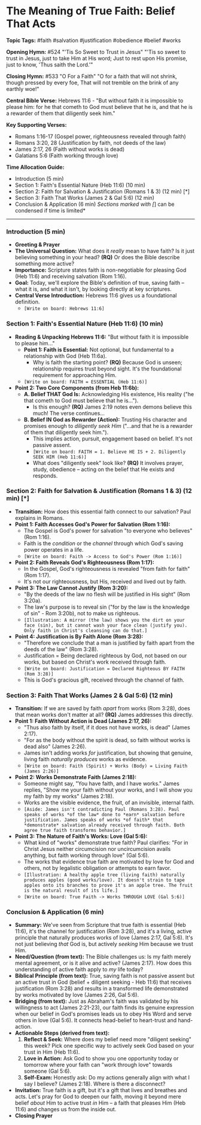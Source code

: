 # The Meaning of True Faith: Belief That Acts

**Topic Tags:** #faith #salvation #justification #obedience #belief #works

**Opening Hymn:** #524 "'Tis So Sweet to Trust in Jesus" "'Tis so sweet to trust
in Jesus, just to take Him at His word; Just to rest upon His promise, just to
know, 'Thus saith the Lord.'"

**Closing Hymn:** #533 "O For a Faith" "O for a faith that will not shrink,
though pressed by every foe, That will not tremble on the brink of any earthly
woe!"

**Central Bible Verse:** Hebrews 11:6 - "But without faith it is impossible to
please him: for he that cometh to God must believe that he is, and that he is a
rewarder of them that diligently seek him."

**Key Supporting Verses:**

- Romans 1:16-17 (Gospel power, righteousness revealed through faith)
- Romans 3:20, 28 (Justification by faith, not deeds of the law)
- James 2:17, 26 (Faith without works is dead)
- Galatians 5:6 (Faith working through love)

**Time Allocation Guide:**

- Introduction (5 min)
- Section 1: Faith's Essential Nature (Heb 11:6) (10 min)
- Section 2: Faith for Salvation & Justification (Romans 1 & 3) (12 min) [*]
- Section 3: Faith That Works (James 2 & Gal 5:6) (12 min)
- Conclusion & Application (6 min) _Sections marked with [_] can be condensed if
  time is limited\*

---

### Introduction (5 min)

- **Greeting & Prayer**
- **The Universal Question:** What does it _really_ mean to have faith? Is it
  just believing something in your head? **(RQ)** Or does the Bible describe
  something more active?
- **Importance:** Scripture states faith is non-negotiable for pleasing God (Heb
  11:6) and receiving salvation (Rom 1:16).
- **Goal:** Today, we'll explore the Bible's definition of true, saving faith –
  what it is, and what it isn't, by looking directly at key scriptures.
- **Central Verse Introduction:** Hebrews 11:6 gives us a foundational
  definition.
  - `[Write on board: Hebrews 11:6]`

### Section 1: Faith's Essential Nature (Heb 11:6) (10 min)

- **Reading & Unpacking Hebrews 11:6:** "But without faith it is impossible to
  please him..."
  - **Point 1: Faith is Essential:** Not optional, but fundamental to a
    relationship with God (Heb 11:6a).
    - Why is faith the starting point? **(RQ)** Because God is unseen;
      relationship requires trust beyond sight. It's the foundational
      requirement for approaching Him.
  - `[Write on board: FAITH = ESSENTIAL (Heb 11:6)]`
- **Point 2: Two Core Components (from Heb 11:6b):**
  - **A. Belief THAT God Is:** Acknowledging His existence, His reality ("he
    that cometh to God must believe that he is...").
    - Is this enough? **(RQ)** James 2:19 notes even demons believe this much!
      The verse continues...
  - **B. Belief IN God as Rewarder (Action):** Trusting His character and
    promises enough to _diligently seek Him_ ("...and that he is a rewarder of
    them that diligently seek him.").
    - This implies action, pursuit, engagement based on belief. It's not passive
      assent.
    - `[Write on board: FAITH = 1. Believe HE IS + 2. Diligently SEEK HIM (Heb 11:6)]`
    - What does "diligently seek" look like? **(RQ)** It involves prayer, study,
      obedience – acting on the belief that He exists and responds.

### Section 2: Faith for Salvation & Justification (Romans 1 & 3) (12 min) [*]

- **Transition:** How does this essential faith connect to our salvation? Paul
  explains in Romans.
- **Point 1: Faith Accesses God's Power for Salvation (Rom 1:16):**
  - The Gospel is God's power for salvation "to everyone who believes" (Rom
    1:16).
  - Faith is the _condition_ or the _channel_ through which God's saving power
    operates in a life.
  - `[Write on board: Faith -> Access to God's Power (Rom 1:16)]`
- **Point 2: Faith Reveals God's Righteousness (Rom 1:17):**
  - In the Gospel, God's righteousness is revealed "from faith for faith" (Rom
    1:17).
  - It's not our righteousness, but His, received and lived out by faith.
- **Point 3: The Law Cannot Justify (Rom 3:20):**
  - "By the deeds of the law no flesh will be justified in His sight" (Rom
    3:20a).
  - The law's purpose is to reveal sin ("for by the law is the knowledge of
    sin" - Rom 3:20b), not to make us righteous.
  - `[Illustration: A mirror (the law) shows you the dirt on your face (sin), but it cannot wash your face clean (justify you). Only faith in Christ's cleansing can do that.]`
- **Point 4: Justification is By Faith Alone (Rom 3:28):**
  - "Therefore we conclude that a man is justified by faith apart from the deeds
    of the law" (Rom 3:28).
  - Justification = Being declared righteous by God, not based on our works, but
    based on Christ's work received through faith.
  - `[Write on board: Justification = Declared Righteous BY FAITH (Rom 3:28)]`
  - This is God's gracious gift, received through the channel of faith.

### Section 3: Faith That Works (James 2 & Gal 5:6) (12 min)

- **Transition:** If we are saved by faith _apart_ from works (Rom 3:28), does
  that mean works don't matter at all? **(RQ)** James addresses this directly.
- **Point 1: Faith Without Action is Dead (James 2:17, 26):**
  - "Thus also faith by itself, if it does not have works, is dead" (James
    2:17).
  - "For as the body without the spirit is dead, so faith without works is dead
    also" (James 2:26).
  - James isn't adding works _for_ justification, but showing that genuine,
    living faith _naturally produces_ works as evidence.
  - `[Write on board: Faith (Spirit) + Works (Body) = Living Faith (James 2:26)]`
- **Point 2: Works Demonstrate Faith (James 2:18):**
  - Someone might say, "You have faith, and I have works." James replies, "Show
    me your faith without your works, and I will show you my faith by my works"
    (James 2:18).
  - Works are the visible evidence, the fruit, of an invisible, internal faith.
  - `[Aside: James isn't contradicting Paul (Romans 3:28). Paul speaks of works *of the law* done to *earn* salvation before justification. James speaks of works *of faith* that *demonstrate* salvation already received through faith. Both agree true faith transforms behavior.]`
- **Point 3: The Nature of Faith's Works: Love (Gal 5:6):**
  - What kind of "works" demonstrate true faith? Paul clarifies: "For in Christ
    Jesus neither circumcision nor uncircumcision avails anything, but faith
    working through love" (Gal 5:6).
  - The works that evidence true faith are motivated by love for God and others,
    not by legalistic obligation or attempts to earn favor.
  - `[Illustration: A healthy apple tree (living faith) naturally produces apples (good works/love). It doesn't strain to tape apples onto its branches to prove it's an apple tree. The fruit is the natural result of its life.]`
  - `[Write on board: True Faith -> Works THROUGH LOVE (Gal 5:6)]`

### Conclusion & Application (6 min)

- **Summary:** We've seen from Scripture that true faith is essential (Heb
  11:6), it's the channel for justification (Rom 3:28), and it's a living,
  active principle that naturally produces works of love (James 2:17, Gal 5:6).
  It's not just believing _that_ God is, but actively _seeking_ Him because we
  trust Him.
- **Need/Question (from text):** The Bible challenges us: Is my faith merely
  mental agreement, or is it alive and active? (James 2:17). How does this
  understanding of active faith apply to _my_ life today?
- **Biblical Principle (from text):** True, saving faith is not passive assent
  but an active trust in God (belief + diligent seeking - Heb 11:6) that
  receives justification (Rom 3:28) and results in a transformed life
  demonstrated by works motivated by love (James 2:26, Gal 5:6).
- **Bridging (from text):** Just as Abraham's faith was validated by his
  willingness to act (James 2:21-23), our faith finds its genuine expression
  when our belief in God's promises leads us to obey His Word and serve others
  in love (Gal 5:6). It connects head-belief to heart-trust and hand-action.
- **Actionable Steps (derived from text):**
  1.  **Reflect & Seek:** Where does my belief need more "diligent seeking" this
      week? Pick one specific way to actively seek God based on your trust in
      Him (Heb 11:6).
  2.  **Love in Action:** Ask God to show you one opportunity today or tomorrow
      where your faith can "work through love" towards someone (Gal 5:6).
  3.  **Self-Exam:** Honestly ask: Do my actions generally align with what I say
      I believe? (James 2:18). Where is there a disconnect?
- **Invitation:** True faith is a gift, but it's a gift that lives and breathes
  and acts. Let's pray for God to deepen our faith, moving it beyond mere belief
  _about_ Him to active trust _in_ Him – a faith that pleases Him (Heb 11:6) and
  changes us from the inside out.
- **Closing Prayer**
